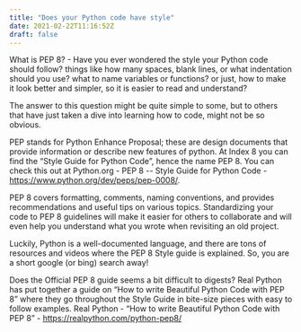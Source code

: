 ```yaml
---
title: "Does your Python code have style"
date: 2021-02-22T11:16:52Z
draft: false
---
```


What is PEP 8? - Have you ever wondered the style your Python code should follow? things like how many spaces, blank lines, or what indentation should you use? what to name variables or functions? or just, how to make it look better and simpler, so it is easier to read and understand?

The answer to this question might be quite simple to some, but to others that have just taken a dive into learning how to code, might not be so obvious.

PEP stands for Python Enhance Proposal; these are design documents that provide information or describe new features of python. At Index 8 you can find the “Style Guide for Python Code”, hence the name PEP 8. You can check this out at Python.org - PEP 8 -- Style Guide for Python Code - https://www.python.org/dev/peps/pep-0008/.

PEP 8 covers formatting, comments, naming conventions, and provides recommendations and useful tips on various topics. Standardizing your code to PEP 8 guidelines will make it easier for others to collaborate and will even help you understand what you wrote when revisiting an old project.

Luckily, Python is a well-documented language, and there are tons of resources and videos where the PEP 8 Style guide is explained. So, you are a short google (or bing) search away!

Does the Official PEP 8 guide seems a bit difficult to digests? Real Python has put together a guide on “How to write Beautiful Python Code with PEP 8” where they go throughout the Style Guide in bite-size pieces with easy to follow examples. Real Python - “How to write Beautiful Python Code with PEP 8” - https://realpython.com/python-pep8/
